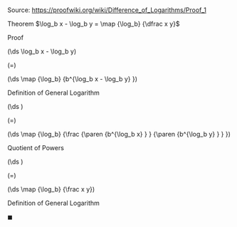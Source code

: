 # 

Source: https://proofwiki.org/wiki/Difference_of_Logarithms/Proof_1

Theorem
$\log_b x - \log_b y = \map {\log_b} {\dfrac x y}$


Proof













\(\ds \log_b x - \log_b y\)

\(=\)







\(\ds \map {\log_b} {b^{\log_b x - \log_b y} }\)





Definition of General Logarithm














\(\ds \)

\(=\)







\(\ds \map {\log_b} {\frac {\paren {b^{\log_b x} } } {\paren {b^{\log_b y} } } }\)





Quotient of Powers














\(\ds \)

\(=\)







\(\ds \map {\log_b} {\frac x y}\)





Definition of General Logarithm



$\blacksquare$





